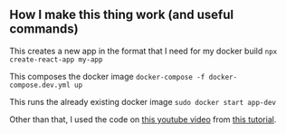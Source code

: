 ## How I make this thing work (and useful commands)

This creates a new app in the format that I need for my docker build
`npx create-react-app my-app`

This composes the docker image
`docker-compose -f docker-compose.dev.yml up`

This runs the already existing docker image
`sudo docker start app-dev`


Other than that, I used the code on [this youtube video](https://www.youtube.com/watch?v=1QK27MUr2Dk&t=312s) from [this tutorial](https://dev.to/karanpratapsingh/dockerize-your-react-app-4j2e).